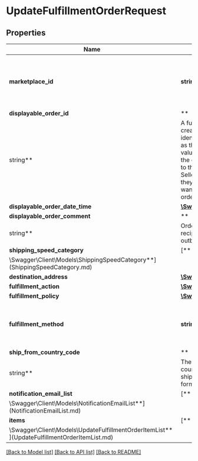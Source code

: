 # UpdateFulfillmentOrderRequest

## Properties

Name | Type | Description | Notes
------------ | ------------- | ------------- | -------------
**marketplace_id** | **string** | The marketplace the fulfillment order is placed against. | [optional]
**displayable_order_id** | **
string** | A fulfillment order identifier that the seller creates. This value displays as the order identifier in recipient-facing materials such as the outbound shipment packing slip. The value of DisplayableOrderId should match the order identifier that the seller provides to the recipient. The seller can use the SellerFulfillmentOrderId for this value or they can specify an alternate value if they want the recipient to reference an alternate order identifier. | [optional]
**displayable_order_date_time** | [**\Swagger\Client\Models\Timestamp**](Timestamp.md) |  | [optional]
**displayable_order_comment** | **
string** | Order-specific text that appears in recipient-facing materials such as the outbound shipment packing slip. | [optional]
**shipping_speed_category** | [**
\Swagger\Client\Models\ShippingSpeedCategory**](ShippingSpeedCategory.md) |  | [optional]
**destination_address** | [**\Swagger\Client\Models\Address**](Address.md) |  | [optional]
**fulfillment_action** | [**\Swagger\Client\Models\FulfillmentAction**](FulfillmentAction.md) |  | [optional]
**fulfillment_policy** | [**\Swagger\Client\Models\FulfillmentPolicy**](FulfillmentPolicy.md) |  | [optional]
**fulfillment_method** | **string** | Indicates the intended recipient channel for the order. | [optional]
**ship_from_country_code** | **
string** | The two-character country code for the country from which the fulfillment order ships. Must be in ISO 3166-1 alpha-2 format. | [optional]
**notification_email_list** | [**
\Swagger\Client\Models\NotificationEmailList**](NotificationEmailList.md) |  | [optional]
**items** | [**
\Swagger\Client\Models\UpdateFulfillmentOrderItemList**](UpdateFulfillmentOrderItemList.md) |  | [optional]

[[Back to Model list]](../../README.md#documentation-for-models) [[Back to API list]](../../README.md#documentation-for-api-endpoints) [[Back to README]](../../README.md)

